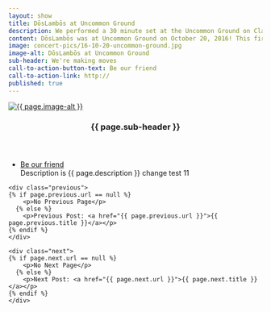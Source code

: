 ```yaml
---
layout: show
title: DōsLambōs at Uncommon Ground
description: We performed a 30 minute set at the Uncommon Ground on Clark
content: DōsLambōs was at Uncommon Ground on October 20, 2016! This first concert in a while. We performed a 30 minute set. Excited for many more to come!
image: concert-pics/16-10-20-uncommon-ground.jpg
image-alt: DōsLambōs at Uncommon Ground
sub-header: We're making moves
call-to-action-button-text: Be our friend
call-to-action-link: http://
published: true
---
```


  <section id="two" class="spotlights">
  	<section>
    <a href="generic.html" class="image">
      <img src="{{ site.url }}/assets/images/{{ page.image }}" alt="{{ page.image-alt }}" data-position="center right" />
    </a>
  		<div class="content">
  			<div class="inner">
  				<header class="major">
  					<h3>{{ page.sub-header }}</h3>
  				</header>
  				<p></p>
  				<ul class="actions">
  					<li><a href="http://facebook.com/doslambosband" class="button">Be our friend</a></li>
            Description is {{ page.description }}
            change test 11
  				</ul>
  			</div>
  		</div>
  	</section>

    <div class="previous">
    {% if page.previous.url == null %}
        <p>No Previous Page</p>
      {% else %}
        <p>Previous Post: <a href="{{ page.previous.url }}">{{ page.previous.title }}</a></p>
    {% endif %}
    </div>

    <div class="next">
    {% if page.next.url == null %}
        <p>No Next Page</p>
      {% else %}
        <p>Next Post: <a href="{{ page.next.url }}">{{ page.next.title }}</a></p>
    {% endif %}
    </div>
  </section>
